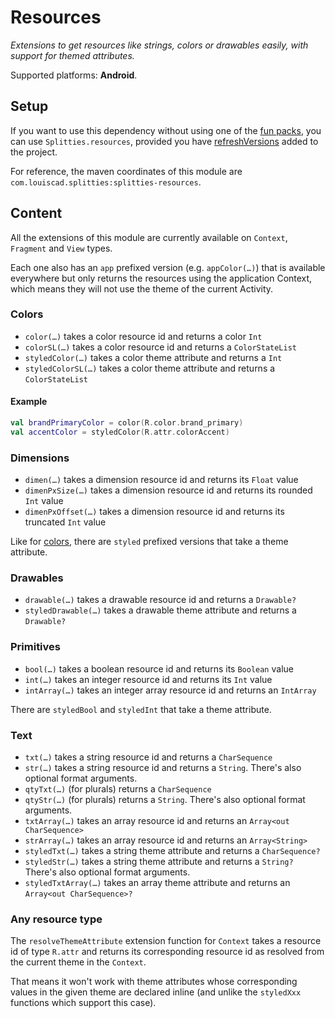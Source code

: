 # Resources

*Extensions to get resources like strings, colors or drawables easily,
with support for themed attributes.*

Supported platforms: **Android**.

## Setup

If you want to use this dependency without using one of the [fun packs](../../README.md#download),
you can use `Splitties.resources`, provided you have [refreshVersions](https://github.com/jmfayard/refreshVersions) added to the project.

For reference, the maven coordinates of this module are `com.louiscad.splitties:splitties-resources`.

## Content

All the extensions of this module are currently available on
`Context`, `Fragment` and `View` types.

Each one also has an `app` prefixed version (e.g. `appColor(…)`) that is
available everywhere but only returns the resources using the
application Context, which means they will not use the theme of the
current Activity.

### Colors

* `color(…)` takes a color resource id and returns a color `Int`
* `colorSL(…)` takes a color resource id and returns a `ColorStateList`
* `styledColor(…)` takes a color theme attribute and returns a `Int`
* `styledColorSL(…)` takes a color theme attribute and returns a
`ColorStateList`

#### Example

```kotlin
val brandPrimaryColor = color(R.color.brand_primary)
val accentColor = styledColor(R.attr.colorAccent)
```

### Dimensions

* `dimen(…)` takes a dimension resource id and returns its `Float` value
* `dimenPxSize(…)` takes a dimension resource id and returns its rounded
`Int` value
* `dimenPxOffset(…)` takes a dimension resource id and returns its truncated
`Int` value

Like for [colors](#colors), there are `styled` prefixed versions that take
a theme attribute.

### Drawables

* `drawable(…)` takes a drawable resource id and returns a `Drawable?`
* `styledDrawable(…)` takes a drawable theme attribute and returns a
`Drawable?`

### Primitives

* `bool(…)` takes a boolean resource id and returns its `Boolean` value
* `int(…)` takes an integer resource id and returns its `Int` value
* `intArray(…)` takes an integer array resource id and returns an `IntArray`

There are `styledBool` and `styledInt` that take a theme attribute.

### Text

* `txt(…)` takes a string resource id and returns a `CharSequence`
* `str(…)` takes a string resource id and returns a `String`. There's also
optional format arguments.
* `qtyTxt(…)` (for plurals) returns a `CharSequence`
* `qtyStr(…)` (for plurals) returns a `String`. There's also optional format
arguments.
* `txtArray(…)` takes an array resource id and returns an
`Array<out CharSequence>`
* `strArray(…)` takes an array resource id and returns an `Array<String>`
* `styledTxt(…)` takes a string theme attribute and returns a `CharSequence?`
* `styledStr(…)` takes a string theme attribute and returns a `String?`
There's also optional format arguments.
* `styledTxtArray(…)` takes an array theme attribute and returns an
`Array<out CharSequence>?`

### Any resource type

The `resolveThemeAttribute` extension function for `Context` takes a resource id of
type `R.attr` and returns its corresponding resource id as resolved from the current
theme in the `Context`.

That means it won't work with theme attributes whose corresponding values in the given theme are declared inline (and unlike the `styledXxx` functions which support this case).
